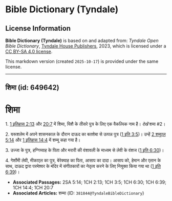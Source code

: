 # Bible Dictionary (Tyndale)

## License Information

**Bible Dictionary (Tyndale)** is based on and adapted from: _Tyndale Open Bible Dictionary_, [Tyndale House Publishers](https://tyndaleopenresources.com/), 2023, which is licensed under a [CC BY-SA 4.0 license](https://creativecommons.org/licenses/by-sa/4.0/legalcode.en).

This markdown version (created `2025-10-17`) is provided under the same license.



--------------------------------

## शिमा (id: 649642)

शिमा
====

1\. [1 इतिहास 2:13](https://ref.ly/1Chr2:13) और [20:7](https://ref.ly/1Chr20:7) में शिमा, यिशै के तीसरे पुत्र के लिए एक वैकल्पिक नाम है। *देखें* शमा \#2।

2\. यरूशलेम में अपने शासनकाल के दौरान दाऊद का बतशेबा से उत्पन्न पुत्र ([1 इति 3:5](https://ref.ly/1Chr3:5))। उन्हें [2 शमूएल 5:14](https://ref.ly/2Sam5:14) और [1 इतिहास 14:4](https://ref.ly/1Chr14:4) में शम्मू कहा गया है।

3\. उज्जा के पुत्र, हग्गिय्याह के पिता और मरारी की वंशावली के माध्यम से लेवी के वंशज ([1 इति 6:30](https://ref.ly/1Chr6:30))।

4\. गेर्शोमी लेवी, मीकाएल का पुत्र, बेरेक्याह का पिता, आसाप का दादा। आसाप को, हेमान और एतान के साथ, दाऊद द्वारा परमेश्वर के मंदिर में संगीतकारों का नेतृत्व करने के लिए नियुक्त किया गया था ([1 इति 6:39](https://ref.ly/1Chr6:39))।

* **Associated Passages:** 2SA 5:14; 1CH 2:13; 1CH 3:5; 1CH 6:30; 1CH 6:39; 1CH 14:4; 1CH 20:7
* **Associated Articles:** शम्मा (ID: `381844@TyndaleBibleDictionary`)

